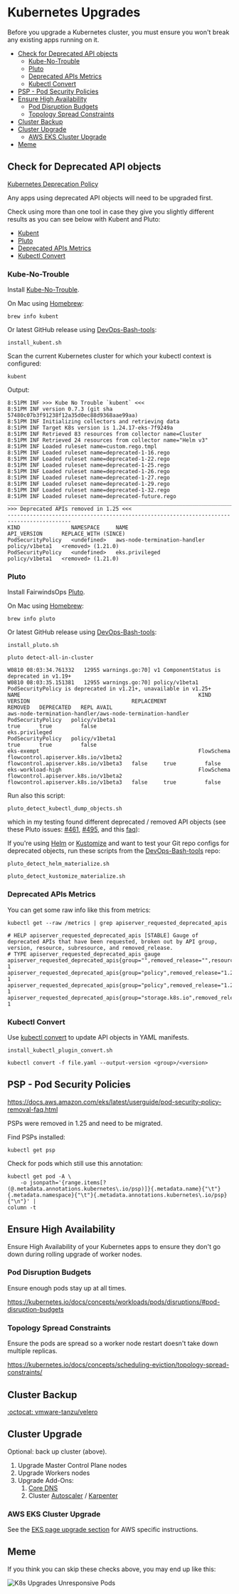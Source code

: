 # Kubernetes Upgrades

Before you upgrade a Kubernetes cluster, you must ensure you won't break any existing apps running on it.

<!-- INDEX_START -->

- [Check for Deprecated API objects](#check-for-deprecated-api-objects)
  - [Kube-No-Trouble](#kube-no-trouble)
  - [Pluto](#pluto)
  - [Deprecated APIs Metrics](#deprecated-apis-metrics)
  - [Kubectl Convert](#kubectl-convert)
- [PSP - Pod Security Policies](#psp---pod-security-policies)
- [Ensure High Availability](#ensure-high-availability)
  - [Pod Disruption Budgets](#pod-disruption-budgets)
  - [Topology Spread Constraints](#topology-spread-constraints)
- [Cluster Backup](#cluster-backup)
- [Cluster Upgrade](#cluster-upgrade)
  - [AWS EKS Cluster Upgrade](#aws-eks-cluster-upgrade)
- [Meme](#meme)

<!-- INDEX_END -->

## Check for Deprecated API objects

[Kubernetes Deprecation Policy](https://kubernetes.io/docs/reference/using-api/deprecation-policy/)

Any apps using deprecated API objects will need to be upgraded first.

Check using more than one tool in case they give you slightly different results
as you can see below with Kubent and Pluto:

- [Kubent](#kube-no-trouble)
- [Pluto](#pluto)
- [Deprecated APIs Metrics](#deprecated-apis-metrics)
- [Kubectl Convert](#kubectl-convert)

### Kube-No-Trouble

Install [Kube-No-Trouble](https://github.com/doitintl/kube-no-trouble).

On Mac using [Homebrew](brew.md):

```shell
brew info kubent
```

Or latest GitHub release using [DevOps-Bash-tools](devops-bash-tools.md):

```shell
install_kubent.sh
```

Scan the current Kubernetes cluster for which your kubectl context is configured:

```shell
kubent
```

Output:

```text
8:51PM INF >>> Kube No Trouble `kubent` <<<
8:51PM INF version 0.7.3 (git sha 57480c07b3f91238f12a35d0ec88d9368aae99aa)
8:51PM INF Initializing collectors and retrieving data
8:51PM INF Target K8s version is 1.24.17-eks-7f9249a
8:51PM INF Retrieved 83 resources from collector name=Cluster
8:51PM INF Retrieved 24 resources from collector name="Helm v3"
8:51PM INF Loaded ruleset name=custom.rego.tmpl
8:51PM INF Loaded ruleset name=deprecated-1-16.rego
8:51PM INF Loaded ruleset name=deprecated-1-22.rego
8:51PM INF Loaded ruleset name=deprecated-1-25.rego
8:51PM INF Loaded ruleset name=deprecated-1-26.rego
8:51PM INF Loaded ruleset name=deprecated-1-27.rego
8:51PM INF Loaded ruleset name=deprecated-1-29.rego
8:51PM INF Loaded ruleset name=deprecated-1-32.rego
8:51PM INF Loaded ruleset name=deprecated-future.rego
__________________________________________________________________________________________
>>> Deprecated APIs removed in 1.25 <<<
------------------------------------------------------------------------------------------
KIND                NAMESPACE     NAME                           API_VERSION      REPLACE_WITH (SINCE)
PodSecurityPolicy   <undefined>   aws-node-termination-handler   policy/v1beta1   <removed> (1.21.0)
PodSecurityPolicy   <undefined>   eks.privileged                 policy/v1beta1   <removed> (1.21.0)
```

### Pluto

Install FairwindsOps [Pluto](https://pluto.docs.fairwinds.com/).

On Mac using [Homebrew](brew.md):

```shell
brew info pluto
```

Or latest GitHub release using [DevOps-Bash-tools](devops-bash-tools.md):

```shell
install_pluto.sh
```

```shell
pluto detect-all-in-cluster
```

```text
W0810 08:03:34.761332   12955 warnings.go:70] v1 ComponentStatus is deprecated in v1.19+
W0810 08:03:35.151381   12955 warnings.go:70] policy/v1beta1 PodSecurityPolicy is deprecated in v1.21+, unavailable in v1.25+
NAME                                                        KIND                VERSION                                REPLACEMENT                            REMOVED   DEPRECATED   REPL AVAIL
aws-node-termination-handler/aws-node-termination-handler   PodSecurityPolicy   policy/v1beta1                                                                true      true         false
eks.privileged                                              PodSecurityPolicy   policy/v1beta1                                                                true      true         false
eks-exempt                                                  FlowSchema          flowcontrol.apiserver.k8s.io/v1beta2   flowcontrol.apiserver.k8s.io/v1beta3   false     true         false
eks-workload-high                                           FlowSchema          flowcontrol.apiserver.k8s.io/v1beta2   flowcontrol.apiserver.k8s.io/v1beta3   false     true         false
```

Run also this script:

```shell
pluto_detect_kubectl_dump_objects.sh
```

which in my testing found different deprecated / removed API objects (see these Pluto issues:
[#461](https://github.com/FairwindsOps/pluto/issues/461),
[#495](https://github.com/FairwindsOps/pluto/issues/495),
and this [faq](https://pluto.docs.fairwinds.com/faq/#frequently-asked-questions)):

If you're using [Helm](helm.md) or [Kustomize](kustomize.md) and want to test your Git repo configs for deprecated
objects, run these scripts from the [DevOps-Bash-tools](devops-bash-tools.md) repo:

```shell
pluto_detect_helm_materialize.sh
```

```shell
pluto_detect_kustomize_materialize.sh
```

### Deprecated APIs Metrics

You can get some raw info like this from metrics:

```shell
kubectl get --raw /metrics | grep apiserver_requested_deprecated_apis
```

```text
# HELP apiserver_requested_deprecated_apis [STABLE] Gauge of deprecated APIs that have been requested, broken out by API group, version, resource, subresource, and removed_release.
# TYPE apiserver_requested_deprecated_apis gauge
apiserver_requested_deprecated_apis{group="",removed_release="",resource="componentstatuses",subresource="",version="v1"} 1
apiserver_requested_deprecated_apis{group="policy",removed_release="1.25",resource="poddisruptionbudgets",subresource="",version="v1beta1"} 1
apiserver_requested_deprecated_apis{group="policy",removed_release="1.25",resource="podsecuritypolicies",subresource="",version="v1beta1"} 1
apiserver_requested_deprecated_apis{group="storage.k8s.io",removed_release="1.27",resource="csistoragecapacities",subresource="",version="v1beta1"} 1
```

### Kubectl Convert

Use [kubectl convert](https://kubernetes.io/docs/tasks/tools/install-kubectl-linux/#install-kubectl-convert-plugin)
to update API objects in YAML manifests.

```shell
install_kubectl_plugin_convert.sh
```

```shell
kubectl convert -f file.yaml --output-version <group>/<version>
```

## PSP - Pod Security Policies

<https://docs.aws.amazon.com/eks/latest/userguide/pod-security-policy-removal-faq.html>

PSPs were removed in 1.25 and need to be migrated.

Find PSPs installed:

```shell
kubectl get psp
```

Check for pods which still use this annotation:

```shell
kubectl get pod -A \
    -o jsonpath='{range.items[?(@.metadata.annotations.kubernetes\.io/psp)]}{.metadata.name}{"\t"}{.metadata.namespace}{"\t"}{.metadata.annotations.kubernetes\.io/psp}{"\n"}' |
column -t
```

## Ensure High Availability

Ensure High Availability of your Kubernetes apps to ensure they don't go down during rolling upgrade of worker nodes.

### Pod Disruption Budgets

Ensure enough pods stay up at all times.

<https://kubernetes.io/docs/concepts/workloads/pods/disruptions/#pod-disruption-budgets>

### Topology Spread Constraints

Ensure the pods are spread so a worker node restart doesn't take down multiple replicas.

<https://kubernetes.io/docs/concepts/scheduling-eviction/topology-spread-constraints/>

## Cluster Backup

[:octocat: vmware-tanzu/velero](https://github.com/vmware-tanzu/velero)

## Cluster Upgrade

Optional: back up cluster (above).

1. Upgrade Master Control Plane nodes
1. Upgrade Workers nodes
1. Upgrade Add-Ons:
   1. [Core DNS](https://github.com/coredns/coredns)
   1. Cluster [Autoscaler](https://github.com/kubernetes/autoscaler/releases) /
      [Karpenter](https://karpenter.sh/docs/upgrading/upgrade-guide/)

### AWS EKS Cluster Upgrade

See the [EKS page upgrade section](eks.md#eks-cluster-upgrade) for AWS specific instructions.

## Meme

If you think you can skip these checks above, you may end up like this:

![K8s Upgrades Unresponsive Pods](images/k8s_upgrade_completed_78_pods_unresponsive.jpeg)

